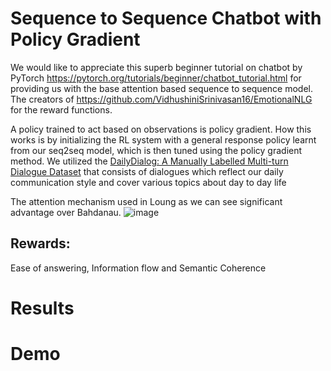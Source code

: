 ﻿# Sequence to Sequence Chatbot with Policy Gradient 

We would like to appreciate this superb beginner tutorial on chatbot by PyTorch https://pytorch.org/tutorials/beginner/chatbot_tutorial.html for providing us with the base attention based sequence to sequence model. The creators of https://github.com/VidhushiniSrinivasan16/EmotionalNLG for the reward functions.

A policy trained to act based on observations is policy gradient. How this works is by initializing the RL system with a general response policy learnt from our seq2seq model, which is then tuned using the policy gradient method. We utilized the <a href="http://yanran.li/dailydialog">DailyDialog: A Manually Labelled Multi-turn Dialogue Dataset</a> that consists of dialogues which reflect our daily communication style and cover various topics about day to day life

The attention mechanism used in Loung as we can see significant advantage over Bahdanau.
![image](https://user-images.githubusercontent.com/10840984/144695376-aa3b3a1b-ffc7-4161-9361-dde143e0b38e.png)

## Rewards:
Ease of answering, Information flow and Semantic Coherence
# Results  

# Demo
